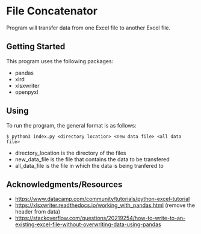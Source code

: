 # File Concatenator

Program will transfer data from one Excel file to another Excel file.

## Getting Started

This program uses the following packages:

- pandas
- xlrd
- xlsxwriter
- openpyxl

## Using

To run the program, the general format is as follows:

```
$ python3 index.py <directory location> <new data file> <all data file>
```
- directory_location is the directory of the files
- new_data_file is the file that contains the data to be transfered 
- all_data_file is the file in which the data is being tranfered to


## Acknowledgments/Resources

- https://www.datacamp.com/community/tutorials/python-excel-tutorial
- https://xlsxwriter.readthedocs.io/working_with_pandas.html (remove the header from data)
- https://stackoverflow.com/questions/20219254/how-to-write-to-an-existing-excel-file-without-overwriting-data-using-pandas
